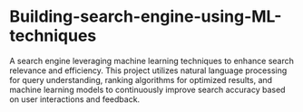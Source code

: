 # Building-search-engine-using-ML-techniques
A search engine leveraging machine learning techniques to enhance search relevance and efficiency. This project utilizes natural language processing for query understanding, ranking algorithms for optimized results, and machine learning models to continuously improve search accuracy based on user interactions and feedback.
